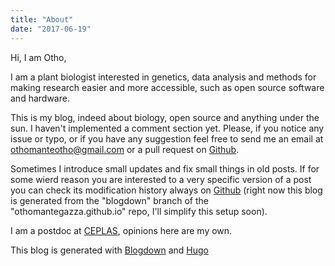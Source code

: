 ```yaml
---
title: "About"
date: "2017-06-19"
---
```


Hi, I am Otho,

I am a plant biologist interested in genetics, data analysis and
methods for making research easier and more accessible, such as open source
software and hardware.

This is my blog, indeed about biology, open source and anything under the sun. I haven't implemented a comment section yet. Please, if you notice any issue or typo, or if you have any suggestion feel free to send me an email at <othomanteotho@gmail.com> or a pull request on [Github](https://github.com/othomantegazza).

Sometimes I introduce small updates and fix small things in old posts. If for some wierd reason you are interested to a very specific version of a post you can check its modification history always on [Github](https://github.com/othomantegazza) (right now this blog is generated from the "blogdown" branch of the "othomantegazza.github.io" repo, I'll simplify this setup soon).

I am a postdoc at [CEPLAS](http://ceplas.eu/), opinions here are my own.

This blog is generated with [Blogdown](https://bookdown.org/yihui/blogdown/) and [Hugo](http://gohugo.io/)


